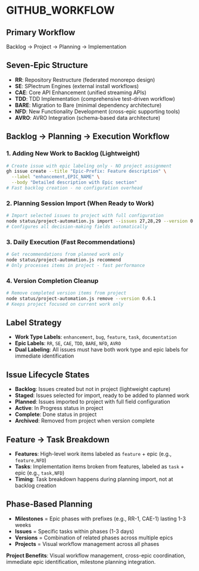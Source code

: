 # GITHUB_WORKFLOW

## Primary Workflow
Backlog → Project → Planning → Implementation

## Seven-Epic Structure
- **RR**: Repository Restructure (federated monorepo design)
- **SE**: SPlectrum Engines (external install workflows)  
- **CAE**: Core API Enhancement (unified streaming APIs)
- **TDD**: TDD Implementation (comprehensive test-driven workflow)
- **BARE**: Migration to Bare (minimal dependency architecture)
- **NFD**: New Functionality Development (cross-epic supporting tools)
- **AVRO**: AVRO Integration (schema-based data architecture)

## Backlog → Planning → Execution Workflow

### 1. Adding New Work to Backlog (Lightweight)
```bash
# Create issue with epic labeling only - NO project assignment
gh issue create --title "Epic-Prefix: Feature description" \
  --label "enhancement,EPIC_NAME" \
  --body "Detailed description with Epic section"
# Fast backlog creation - no configuration overhead
```

### 2. Planning Session Import (When Ready to Work)
```bash
# Import selected issues to project with full configuration
node status/project-automation.js import --issues 27,28,29 --version 0.6.2
# Configures all decision-making fields automatically
```

### 3. Daily Execution (Fast Recommendations)
```bash
# Get recommendations from planned work only
node status/project-automation.js recommend
# Only processes items in project - fast performance
```

### 4. Version Completion Cleanup
```bash
# Remove completed version items from project
node status/project-automation.js remove --version 0.6.1
# Keeps project focused on current work only
```

## Label Strategy
- **Work Type Labels**: `enhancement`, `bug`, `feature`, `task`, `documentation`
- **Epic Labels**: `RR`, `SE`, `CAE`, `TDD`, `BARE`, `NFD`, `AVRO`
- **Dual Labeling**: All issues must have both work type and epic labels for immediate identification

## Issue Lifecycle States
- **Backlog**: Issues created but not in project (lightweight capture)
- **Staged**: Issues selected for import, ready to be added to planned work
- **Planned**: Issues imported to project with full field configuration  
- **Active**: In Progress status in project
- **Complete**: Done status in project
- **Archived**: Removed from project when version complete

## Feature → Task Breakdown
- **Features**: High-level work items labeled as `feature` + epic (e.g., `feature,NFD`)
- **Tasks**: Implementation items broken from features, labeled as `task` + epic (e.g., `task,NFD`)
- **Timing**: Task breakdown happens during planning import, not at backlog creation

## Phase-Based Planning
- **Milestones** = Epic phases with prefixes (e.g., RR-1, CAE-1) lasting 1-3 weeks
- **Issues** = Specific tasks within phases (1-3 days)  
- **Versions** = Combination of related phases across multiple epics
- **Projects** = Visual workflow management across all phases

**Project Benefits**: Visual workflow management, cross-epic coordination, immediate epic identification, milestone planning integration.